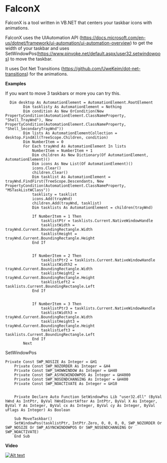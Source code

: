 # FalconX
FalconX is a tool written in VB.NET that centers your taskbar icons with animations.

FalconX uses the UIAutomation API (https://docs.microsoft.com/en-us/dotnet/framework/ui-automation/ui-automation-overview)
to get the width of your taskbar and uses SetWindowPos(https://www.pinvoke.net/default.aspx/user32.setwindowpos) to move the taskbar.

It uses Dot Net Transitions (https://github.com/UweKeim/dot-net-transitions) for the animations.




**Examples**

If you want to move 3 taskbars or more you can try this.

```vb.net
  Dim desktop As AutomationElement = AutomationElement.RootElement
        Dim tasklisty As AutomationElement = Nothing
        Dim condition As New OrCondition(New PropertyCondition(AutomationElement.ClassNameProperty, "Shell_TrayWnd"), New   PropertyCondition(AutomationElement.ClassNameProperty, "Shell_SecondaryTrayWnd"))
        Dim lists As AutomationElementCollection = desktop.FindAll(TreeScope.Children, condition)
        Dim NumberItem = 0
        For Each trayWnd As AutomationElement In lists
            NumberItem = NumberItem + 1
            Dim children As New Dictionary(Of AutomationElement, AutomationElement)()
            Dim icons As New List(Of AutomationElement)()
            icons.Clear()
            children.Clear()
            Dim tasklist As AutomationElement = trayWnd.FindFirst(TreeScope.Descendants, New      PropertyCondition(AutomationElement.ClassNameProperty, "MSTaskListWClass"))
            tasklisty = tasklist
            icons.Add(trayWnd)
            children.Add(trayWnd, tasklist)
            Dim tasklists As AutomationElement = children(trayWnd)

            If NumberItem = 1 Then
                tasklistPtr = tasklists.Current.NativeWindowHandle
                tasklistWidth = trayWnd.Current.BoundingRectangle.Width
                tasklistHeight = trayWnd.Current.BoundingRectangle.Height
            End If


            If NumberItem = 2 Then
                tasklistPtr2 = tasklists.Current.NativeWindowHandle
                tasklistWidth2 = trayWnd.Current.BoundingRectangle.Width
                tasklistHeight2 = trayWnd.Current.BoundingRectangle.Height
                tasklistLeft2 = tasklists.Current.BoundingRectangle.Left
            End If


            If NumberItem = 3 Then
                tasklistPtr3 = tasklists.Current.NativeWindowHandle
                tasklistWidth3 = trayWnd.Current.BoundingRectangle.Width
                tasklistHeight3 = trayWnd.Current.BoundingRectangle.Height
                tasklistLeft3 = tasklists.Current.BoundingRectangle.Left
            End If
        Next
```

SetWindowPos

```vb.net
Private Const SWP_NOSIZE As Integer = &H1
    Private Const SWP_NOZORDER As Integer = &H4
    Private Const SWP_SHOWWINDOW As Integer = &H40
    Private Const SWP_ASYNCWINDOWPOS As Integer = &H4000
    Private Const SWP_NOSENDCHANGING As Integer = &H400
    Private Const SWP_NOACTIVATE As Integer = &H10


    Private Declare Auto Function SetWindowPos Lib "user32.dll" (ByVal hWnd As IntPtr, ByVal hWndInsertAfter As IntPtr, ByVal X As Integer, ByVal Y As Integer, ByVal cx As Integer, ByVal cy As Integer, ByVal uFlags As Integer) As Boolean
    
    Sub MoveTaskbar()
    SetWindowPos(tasklistPtr, IntPtr.Zero, 0, 0, 0, 0, SWP_NOZORDER Or SWP_NOSIZE Or SWP_ASYNCWINDOWPOS Or SWP_NOSENDCHANGING Or SWP_NOACTIVATE)
    End Sub
```

**Video**

[![Alt text](https://img.youtube.com/vi/H07adcIXg7s/0.jpg)](https://www.youtube.com/watch?v=H07adcIXg7s)
